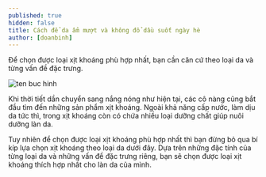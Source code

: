 ```yaml
---
published: true
hidden: false
title: Cách để da ẩm mượt và không đổ dầu suốt ngày hè
author: [doanbinh] 
---
```



Để chọn được loại xịt khoáng phù hợp nhất, bạn cần căn cứ theo loại da và từng vấn đề đặc trưng.

![ten buc hinh](https://www.lofficiel.vn/wp-content/uploads/2018/05/31/xit-khoang-giu-lop-makeup-0-800x534.jpg "ten buc hinh")


Khi thời tiết dần chuyển sang nắng nóng như hiện tại, các cô nàng cũng bắt đầu tìm đến những sản phẩm xịt khoáng. Ngoài khả năng cấp nước, làm dịu da tức thì, trong xịt khoáng còn có chứa nhiều loại dưỡng chất giúp nuôi dưỡng làn da. 

Tuy nhiên để chọn được loại xịt khoáng phù hợp nhất thì bạn đừng bỏ qua bí kíp lựa chọn xịt khoáng theo loại da dưới đây. Dựa trên những đặc tính của từng loại da và những vấn đề đặc trưng riêng, bạn sẽ chọn được loại xịt khoáng thích hợp nhất cho làn da của mình.